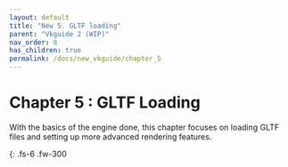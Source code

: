 ```yaml
---
layout: default
title: "New 5. GLTF loading"
parent: "Vkguide 2 (WIP)"
nav_order: 8
has_children: true
permalink: /docs/new_vkguide/chapter_5
---
```

# Chapter 5 : GLTF Loading

With the basics of the engine done, this chapter focuses on loading GLTF files and setting up more advanced rendering features.

{: .fs-6 .fw-300 
